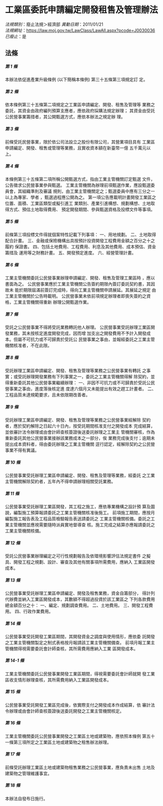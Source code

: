 # 工業區委託申請編定開發租售及管理辦法

*法規類別*：廢止法規＞經濟部
*異動日期*：2011/01/21  
*法規網址*：https://law.moj.gov.tw/LawClass/LawAll.aspx?pcode=J0030036
*已廢止*：是


## 法條
##### 第 1 條
本辦法依促進產業升級條例 (以下簡稱本條例) 第三十五條第三項規定訂
定。


##### 第 2 條
依本條例第三十五條第二項規定之工業區申請編定、開發、租售及管理等
業務之委託，其資金由政府編列預算支應者，應依政府採購法規定辦理；
其資金由受託公民營事業籌措者，其公開甄選方式，應依本辦法之規定辦
理。


##### 第 3 條
前條受託民營事業，限於依公司法設立之股份有限公司，其營業項目具有
工業區申請編定、開發、租售或管理等業務，且實收資本額在新臺幣一億
五千萬元以上。


##### 第 4 條
本條例第三十五條第二項所稱公開甄選方式，指由工業主管機關訂定甄選
文件，公告徵求公民營事業參與甄選。
工業主管機關為辦理前項甄選作業，應設甄選委員會，其組織準則及審議
規則，由工業主管機關定之；甄選委員中應有三分之一以上為專家、學者
，甄選過程應公開為之。
第一項公告應載明計畫開發工業區之位置、面積、工業區類型或擬引進工
業類別、產業引進構想、規劃構想、土地取得方式、預估土地取得費用、
預定開發期間、參與甄選資格及投標文件等事項。


##### 第 5 條
前條第三項投標文件得就個案特性記載下列事項：
一、用地規劃。
二、土地取得配合計畫。
三、金融或保險機構出具按預計投資開發工程費用金額之百分之十之履約
    保證書。
四、包括土地費用、工程費用、利息及其他費用、成本預估、資金籌措及
    運用等之財務計畫。
五、開發預定進度。
六、經營管理計畫。


##### 第 6 條
工業主管機關委託公民營事業辦理申請編定、開發、租售及管理工業區時
，應以書面為之。
公民營事業應於工業主管機關公告簽約期限內簽訂委託契約書，其因故未
能於期限屆滿前簽訂完成時，得向工業主管機關申請展延。其展延之規定
由工業主管機關於公告時載明。
公民營事業未依前項規定辦理者即喪失簽約之資格，工業主管機關得重新
辦理公開甄選作業。


##### 第 7 條
受託之公民營事業不得將受託業務轉託他人辦理。
公民營事業受託辦理工業區開發業務，其未按核定進度開發完成，因而增
加支出之開發費用不予計入開發成本。但屬不可抗力或不可歸責於受託公
民營事業之事由，並報經委託之工業主管機關核准者，不在此限。


##### 第 8 條
受託辦理工業區申請編定、開發、租售及管理等業務之公民營事業有轉託
之事實；或受託辦理開發業務有下列事實之一，委託之工業主管機關得解
除契約，並得重新委託其他公民營事業繼續辦理：
一、非因不可抗力或不可歸責於受託公民營事業之事由，進度落後核定進
    度達六個月又未能提出有效之趕工計畫者。
二、工程品質未達規範要求，且未依限期改善者。


##### 第 9 條
受託辦理工業區申請編定、開發、租售及管理等業務之公民營事業經解除
契約者，應於契約解除之日起六十日內，按受託期間核准支付之開發成本
完成結算，並依審計法令辦理或由會計師查核簽證後送委託辦理之工業主
管機關審核，作為重新委託其他公民營事業接辦該業務成本之一部分，俟
業務完成後支付；逾期未提出成本資料者，得由委託辦理之工業主管機關
逕行認定，經解除契約之公民營事業不得有異議。


##### 第 10 條
公民營事業受託辦理工業區申請編定、開發、租售及管理等業務，經委託
之工業主管機關解除契約者，五年內不得申請辦理相關受託業務。


##### 第 11 條
公民營事業受託辦理工業區開發，其工程之施工，應依專業機構之設計預
算及圖說，編製施工預算報請委託之工業主管機關核准後施工。
前項施工期間，應按月編製施工報告表及工程品質檢驗報告表送請委託之
工業主管機關核備。委託之工業主管機關並應視需要隨時派員實地督導查
核。施工完成之結算亦應報請委託之工業主管機關核備。


##### 第 12 條
受託公民營事業辦理編定之可行性規劃報告及依環境影響評估法規定書件
之擬具、開發工程之規劃、設計、審查及其他有關事項所需費用，應納入
工業區開發成本。


##### 第 13 條
公民營事業受託辦理工業區申請編定、開發及租售業務，資金自籌部分，
得計列代辦費並納入工業區開發成本，其數額不得超過投資於該工業區之
下列各款費用總金額百分之十：
一、編定、規劃調查費用。
二、土地費用。
三、開發工程費用。
四、行政作業費用。


##### 第 14 條
公民營事業受託開發工業區期間，其開發資金之調度與使用情形，應依委
託開發之工業主管機關製定之制式表格按月報請該工業主管機關備查。
前項月報工業主管機關得視需要委託會計師查核，其所需費用應納入工業
區開發成本。


##### 第 14-1 條
工業主管機關委託公民營事業開發工業區期間，得視需要委託會計師就開
發工業區收支情形辦理查核，其所需費用納入工業區開發成本。


##### 第 15 條
公民營事業受託開發工業區完成後，依實際支付之開發成本作成結算，依
審計法令辦理或由會計師查核簽證後送委託開發之工業主管機關核定。


##### 第 16 條
工業主管機關委託公民營事業開發之工業區土地或建築物，應依照本條例
第五十一條第三項所定之工業區土地或建築物之租售辦法辦理。


##### 第 17 條
前條受託辦理工業區土地或建築物租售業務之公民營事業，應負責未出售
土地及建築物之管理維護事宜。


##### 第 18 條
本辦法自發布日施行。



